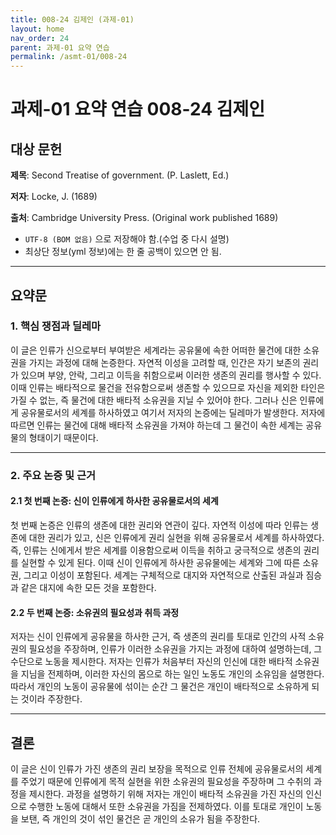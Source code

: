 ```yaml
---
title: 008-24 김제인 (과제-01)
layout: home
nav_order: 24
parent: 과제-01 요약 연습
permalink: /asmt-01/008-24
---
```


# 과제-01 요약 연습 008-24 김제인

## 대상 문헌

**제목**: Second Treatise of government. (P. Laslett, Ed.)

**저자**: Locke, J. (1689)

**출처**: Cambridge University Press. (Original work published 1689)

* `UTF-8 (BOM 없음)` 으로 저장해야 함.(수업 중 다시 설명)
* 최상단 정보(yml 정보)에는 한 줄 공백이 있으면 안 됨.

---

## 요약문

### 1. 핵심 쟁점과 딜레마

이 글은 인류가 신으로부터 부여받은 세계라는 공유물에 속한 어떠한 물건에 대한 소유권을 가지는 과정에 대해 논증한다. 자연적 이성을 고려할 때, 인간은 자기 보존의 권리가 있으며 부양, 안락, 그리고 이득을 취함으로써 이러한 생존의 권리를 행사할 수 있다. 이때 인류는 배타적으로 물건을 전유함으로써 생존할 수 있으므로 자신을 제외한 타인은 가질 수 없는, 즉 물건에 대한 배타적 소유권을 지닐 수 있어야 한다. 그러나 신은 인류에게 공유물로서의 세계를 하사하였고 여기서 저자의 논증에는 딜레마가 발생한다. 저자에 따르면 인류는 물건에 대해 배타적 소유권을 가져야 하는데 그 물건이 속한 세계는 공유물의 형태이기 때문이다.

---

### 2. 주요 논증 및 근거

#### 2.1 첫 번째 논증: 신이 인류에게 하사한 공유물로서의 세계

첫 번째 논증은 인류의 생존에 대한 권리와 연관이 깊다. 자연적 이성에 따라 인류는 생존에 대한 권리가 있고, 신은 인류에게 권리 실현을 위해 공유물로서 세계를 하사하였다. 즉, 인류는 신에게서 받은 세계를 이용함으로써 이득을 취하고 궁극적으로 생존의 권리를 실현할 수 있게 된다. 이때 신이 인류에게 하사한 공유물에는 세계와 그에 따른 소유권, 그리고 이성이 포함된다. 세계는 구체적으로 대지와 자연적으로 산출된 과실과 짐승과 같은 대지에 속한 모든 것을 포함한다.

#### 2.2 두 번째 논증: 소유권의 필요성과 취득 과정

저자는 신이 인류에게 공유물을 하사한 근거, 즉 생존의 권리를 토대로 인간의 사적 소유권의 필요성을 주장하며, 인류가 이러한 소유권을 가지는 과정에 대하여 설명하는데, 그 수단으로 노동을 제시한다. 저자는 인류가 처음부터 자신의 인신에 대한 배타적 소유권을 지님을 전제하며, 이러한 자신의 몸으로 하는 일인 노동도 개인의 소유임을 설명한다. 따라서 개인의 노동이 공유물에 섞이는 순간 그 물건은 개인이 배타적으로 소유하게 되는 것이라 주장한다.

---

## 결론

이 글은 신이 인류가 가진 생존의 권리 보장을 목적으로 인류 전체에 공유물로서의 세계를 주었기 때문에 인류에게 목적 실현을 위한 소유권의 필요성을 주장하며 그 수취의 과정을 제시한다. 과정을 설명하기 위해 저자는 개인이 배타적 소유권을 가진 자신의 인신으로 수행한 노동에 대해서 또한 소유권을 가짐을 전제하였다. 이를 토대로 개인이 노동을 보탠, 즉 개인의 것이 섞인 물건은 곧 개인의 소유가 됨을 주장한다.

